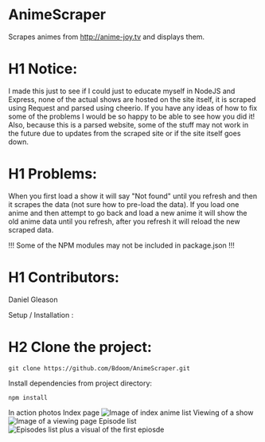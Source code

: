 # AnimeScraper
Scrapes animes from http://anime-joy.tv and displays them.

# H1 Notice:
I made this just to see if I could just to educate myself in NodeJS and Express, none of the actual shows are hosted on the site itself, it is scraped using Request and parsed using cheerio. If you have any ideas of how to fix some of the problems I would be so happy to be able to see how you did it! Also, because this is a parsed website, some of the stuff may not work in the future due to updates from the scraped site or if the site itself goes down.

# H1 Problems:
When you first load a show it will say "Not found" until you refresh and then it scrapes the data (not sure how to pre-load the data).
If you load one anime and then attempt to go back and load a new anime it will show the old anime data until you refresh, after you refresh it will reload the new scraped data.

!!! Some of the NPM modules may not be included in package.json !!!

# H1 Contributors:
Daniel Gleason

Setup / Installation : 
# H2 Clone the project:
```
git clone https://github.com/Bdoom/AnimeScraper.git
```

Install dependencies from project directory:
```
npm install
```

In action photos
Index page
![Image of index anime list](http://i.imgur.com/AMcQh8x.png)
Viewing of a show
![Image of a viewing page](http://i.imgur.com/oQcqr5L.png)
Episode list
![Episodes list plus a visual of the first epiosde](http://i.imgur.com/bKD5ejn.png)

